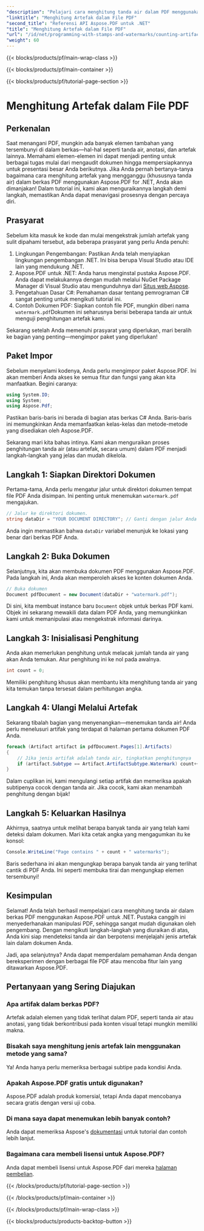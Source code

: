 ```yaml
---
"description": "Pelajari cara menghitung tanda air dalam PDF menggunakan Aspose.PDF for .NET. Panduan langkah demi langkah untuk pemula tanpa memerlukan pengalaman sebelumnya."
"linktitle": "Menghitung Artefak dalam File PDF"
"second_title": "Referensi API Aspose.PDF untuk .NET"
"title": "Menghitung Artefak dalam File PDF"
"url": "/id/net/programming-with-stamps-and-watermarks/counting-artifacts/"
"weight": 60
---
```


{{< blocks/products/pf/main-wrap-class >}}

{{< blocks/products/pf/main-container >}}

{{< blocks/products/pf/tutorial-page-section >}}

# Menghitung Artefak dalam File PDF

## Perkenalan

Saat menangani PDF, mungkin ada banyak elemen tambahan yang tersembunyi di dalam berkas—hal-hal seperti tanda air, anotasi, dan artefak lainnya. Memahami elemen-elemen ini dapat menjadi penting untuk berbagai tugas mulai dari mengaudit dokumen hingga mempersiapkannya untuk presentasi besar Anda berikutnya. Jika Anda pernah bertanya-tanya bagaimana cara menghitung artefak yang mengganggu (khususnya tanda air) dalam berkas PDF menggunakan Aspose.PDF for .NET, Anda akan dimanjakan! Dalam tutorial ini, kami akan menguraikannya langkah demi langkah, memastikan Anda dapat menavigasi prosesnya dengan percaya diri. 

## Prasyarat

Sebelum kita masuk ke kode dan mulai mengekstrak jumlah artefak yang sulit dipahami tersebut, ada beberapa prasyarat yang perlu Anda penuhi:

1. Lingkungan Pengembangan: Pastikan Anda telah menyiapkan lingkungan pengembangan .NET. Ini bisa berupa Visual Studio atau IDE lain yang mendukung .NET.
2. Aspose.PDF untuk .NET: Anda harus menginstal pustaka Aspose.PDF. Anda dapat melakukannya dengan mudah melalui NuGet Package Manager di Visual Studio atau mengunduhnya dari [Situs web Aspose](https://releases.aspose.com/pdf/net/).
3. Pengetahuan Dasar C#: Pemahaman dasar tentang pemrograman C# sangat penting untuk mengikuti tutorial ini.
4. Contoh Dokumen PDF: Siapkan contoh file PDF, mungkin diberi nama `watermark.pdf`Dokumen ini seharusnya berisi beberapa tanda air untuk menguji penghitungan artefak kami.

Sekarang setelah Anda memenuhi prasyarat yang diperlukan, mari beralih ke bagian yang penting—mengimpor paket yang diperlukan!

## Paket Impor

Sebelum menyelami kodenya, Anda perlu mengimpor paket Aspose.PDF. Ini akan memberi Anda akses ke semua fitur dan fungsi yang akan kita manfaatkan. Begini caranya:

```csharp
using System.IO;
using System;
using Aspose.Pdf;
```

Pastikan baris-baris ini berada di bagian atas berkas C# Anda. Baris-baris ini memungkinkan Anda memanfaatkan kelas-kelas dan metode-metode yang disediakan oleh Aspose.PDF. 

Sekarang mari kita bahas intinya. Kami akan menguraikan proses penghitungan tanda air (atau artefak, secara umum) dalam PDF menjadi langkah-langkah yang jelas dan mudah dikelola.

## Langkah 1: Siapkan Direktori Dokumen

Pertama-tama, Anda perlu mengatur jalur untuk direktori dokumen tempat file PDF Anda disimpan. Ini penting untuk menemukan `watermark.pdf` mengajukan.

```csharp
// Jalur ke direktori dokumen.
string dataDir = "YOUR DOCUMENT DIRECTORY"; // Ganti dengan jalur Anda yang sebenarnya
```

Anda ingin memastikan bahwa `dataDir` variabel menunjuk ke lokasi yang benar dari berkas PDF Anda. 

## Langkah 2: Buka Dokumen

Selanjutnya, kita akan membuka dokumen PDF menggunakan Aspose.PDF. Pada langkah ini, Anda akan memperoleh akses ke konten dokumen Anda.

```csharp
// Buka dokumen
Document pdfDocument = new Document(dataDir + "watermark.pdf");
```

Di sini, kita membuat instance baru `Document` objek untuk berkas PDF kami. Objek ini sekarang mewakili data dalam PDF Anda, yang memungkinkan kami untuk memanipulasi atau mengekstrak informasi darinya.

## Langkah 3: Inisialisasi Penghitung

Anda akan memerlukan penghitung untuk melacak jumlah tanda air yang akan Anda temukan. Atur penghitung ini ke nol pada awalnya.

```csharp
int count = 0;
```

Memiliki penghitung khusus akan membantu kita menghitung tanda air yang kita temukan tanpa tersesat dalam perhitungan angka.

## Langkah 4: Ulangi Melalui Artefak

Sekarang tibalah bagian yang menyenangkan—menemukan tanda air! Anda perlu menelusuri artifak yang terdapat di halaman pertama dokumen PDF Anda.

```csharp
foreach (Artifact artifact in pdfDocument.Pages[1].Artifacts)
{
    // Jika jenis artifak adalah tanda air, tingkatkan penghitungnya
    if (artifact.Subtype == Artifact.ArtifactSubtype.Watermark) count++;
}
```

Dalam cuplikan ini, kami mengulangi setiap artifak dan memeriksa apakah subtipenya cocok dengan tanda air. Jika cocok, kami akan menambah penghitung dengan bijak!

## Langkah 5: Keluarkan Hasilnya

Akhirnya, saatnya untuk melihat berapa banyak tanda air yang telah kami deteksi dalam dokumen. Mari kita cetak angka yang mengagumkan itu ke konsol:

```csharp
Console.WriteLine("Page contains " + count + " watermarks");
```

Baris sederhana ini akan mengungkap berapa banyak tanda air yang terlihat cantik di PDF Anda. Ini seperti membuka tirai dan mengungkap elemen tersembunyi!

## Kesimpulan 

Selamat! Anda telah berhasil mempelajari cara menghitung tanda air dalam berkas PDF menggunakan Aspose.PDF untuk .NET. Pustaka canggih ini menyederhanakan manipulasi PDF, sehingga sangat mudah digunakan oleh pengembang. Dengan mengikuti langkah-langkah yang diuraikan di atas, Anda kini siap mendeteksi tanda air dan berpotensi menjelajahi jenis artefak lain dalam dokumen Anda.

Jadi, apa selanjutnya? Anda dapat memperdalam pemahaman Anda dengan bereksperimen dengan berbagai file PDF atau mencoba fitur lain yang ditawarkan Aspose.PDF. 

## Pertanyaan yang Sering Diajukan

### Apa artifak dalam berkas PDF?  
Artefak adalah elemen yang tidak terlihat dalam PDF, seperti tanda air atau anotasi, yang tidak berkontribusi pada konten visual tetapi mungkin memiliki makna.

### Bisakah saya menghitung jenis artefak lain menggunakan metode yang sama?  
Ya! Anda hanya perlu memeriksa berbagai subtipe pada kondisi Anda.

### Apakah Aspose.PDF gratis untuk digunakan?  
Aspose.PDF adalah produk komersial, tetapi Anda dapat mencobanya secara gratis dengan versi uji coba. 

### Di mana saya dapat menemukan lebih banyak contoh?  
Anda dapat memeriksa Aspose's [dokumentasi](https://reference.aspose.com/pdf/net/) untuk tutorial dan contoh lebih lanjut.

### Bagaimana cara membeli lisensi untuk Aspose.PDF?  
Anda dapat membeli lisensi untuk Aspose.PDF dari mereka [halaman pembelian](https://purchase.aspose.com/buy).

{{< /blocks/products/pf/tutorial-page-section >}}

{{< /blocks/products/pf/main-container >}}

{{< /blocks/products/pf/main-wrap-class >}}

{{< blocks/products/products-backtop-button >}}